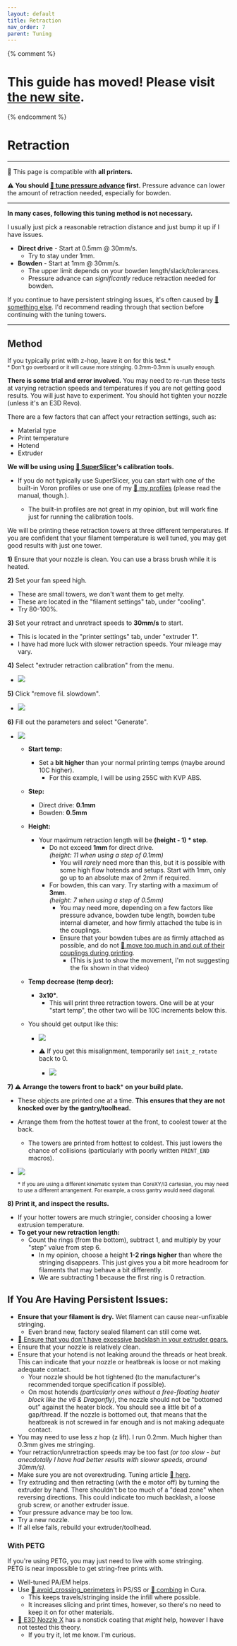 ```yaml
---
layout: default
title: Retraction
nav_order: 7
parent: Tuning
---
```

{% comment %} 
# This guide has moved! Please visit [the new site](https://andrewellis93.github.io/Print-Tuning-Guide/).
{% endcomment %}
# Retraction

---
:dizzy: This page is compatible with **all printers.**

**:warning: You should [:page_facing_up: tune pressure advance](./pressure_advance/introduction.md) first.**
Pressure advance can lower the amount of retraction needed, especially for bowden.

---

**In many cases, following this tuning method is not necessary.** 

I usually just pick a reasonable retraction distance and just bump it up if I have issues.
- **Direct drive** - Start at 0.5mm @ 30mm/s. 
    - Try to stay under 1mm.
- **Bowden** - Start at 1mm @ 30mm/s. 
    - The upper limit depends on your bowden length/slack/tolerances.
    - Pressure advance can *significantly* reduce retraction needed for bowden.

If you continue to have persistent stringing issues, it's often caused by [:pushpin: something else](#if-you-are-having-persistent-issues). I'd recommend reading through that section before continuing with the tuning towers.

---

## Method

If you typically print with z-hop, leave it on for this test.*\
<sup>\* Don't go overboard or it will cause more stringing. 0.2mm-0.3mm is usually enough.</sup>

**There is some trial and error involved.** You may need to re-run these tests at varying retraction speeds and temperatures if you are not getting good results. You will just have to experiment. You should hot tighten your nozzle (unless it's an E3D Revo).



There are a few factors that can affect your retraction settings, such as:
- Material type
- Print temperature
- Hotend
- Extruder

**We will be using using [:page_facing_up: SuperSlicer](https://github.com/supermerill/SuperSlicer/releases)'s calibration tools.**

- If you do not typically use SuperSlicer, you can start with one of the built-in Voron profiles or use one of my [:page_facing_up: my profiles](https://github.com/AndrewEllis93/Ellis-SuperSlicer-Profiles) (please read the manual, though.).

    - The built-in profiles are not great in my opinion, but will work fine just for running the calibration tools. 

We will be printing these retraction towers at three different temperatures. If you are confident that your filament temperature is well tuned, you may get good results with just one tower.

**1)** Ensure that your nozzle is clean. You can use a brass brush while it is heated.

**2)** Set your fan speed high.
- These are small towers, we don't want them to get melty.
- These are located in the "filament settings" tab, under "cooling".
- Try 80-100%.

**3)** Set your retract and unretract speeds to **30mm/s** to start. 
- This is located in the "printer settings" tab, under "extruder 1".
- I have had more luck with slower retraction speeds. Your mileage may vary.

**4)** Select "extruder retraction calibration" from the menu.

- ![](./images/retraction/Retraction-Menu.png) 

**5)** Click "remove fil. slowdown".

- ![](./images/retraction/Retraction-FilSlowdown.png) 

**6)** Fill out the parameters and select "Generate".

- ![](./images/retraction/Retraction-Params.png) 

    - **Start temp:**
        - Set a **bit higher** than your normal printing temps (maybe around 10C higher).
            - For this example, I will be using 255C with KVP ABS.
    - **Step:**
        - Direct drive: **0.1mm**
        - Bowden: **0.5mm**
    - **Height:**
        - Your maximum retraction length will be **(height - 1) * step**.
            - Do not exceed **1mm** for direct drive.\
            *(height: 11 when using a step of 0.1mm)*
                - You will *rarely* need more than this, but it is possible with some high flow hotends and setups. Start with 1mm, only go up to an absolute max of 2mm if required.
            - For bowden, this can vary. Try starting with a maximum of **3mm**. \
            *(height: 7 when using a step of 0.5mm)*
                - You may need more, depending on a few factors like pressure advance, bowden tube length, bowden tube internal diameter, and how firmly attached the tube is in the couplings.
                - Ensure that your bowden tubes are as firmly attached as possible, and do not [:page_facing_up: move too much in and out of their couplings during printing](https://youtu.be/lboDSH0945g?t=120).
                    - (This is just to show the movement, I'm not suggesting the fix shown in that video)
    - **Temp decrease (temp decr):**
        - **3x10°**.
            - This will print three retraction towers. One will be at your "start temp", the other two will be 10C increments below this.

    - You should get output like this:
        - ![](./images/retraction/Retraction-Sliced.png) 
        - :warning: If you get this misalignment, temporarily set `init_z_rotate` back to 0.

            - ![](./images/retraction/misalignment.png) 

**7) :warning: Arrange the towers front to back**\* **on your build plate.**
- These objects are printed one at a time. **This ensures that they are not knocked over by the gantry/toolhead.** 
- Arrange them from the hottest tower at the front, to coolest tower at the back.
    - The towers are printed from hottest to coldest. This just lowers the chance of collisions (particularly with poorly written `PRINT_END` macros). 
- ![](./images/retraction/Retraction-Sliced-FrontToBack.png)

    <sup>\* If you are using a different kinematic system than CoreXY/i3 cartesian, you may need to use a different arrangement. For example, a cross gantry would need diagonal.</sup>

**8) Print it, and inspect the results.** 
- If your hotter towers are much stringier, consider choosing a lower extrusion temperature.
- **To get your new retraction length:**
    - Count the rings (from the bottom), subtract 1, and multiply by your "step" value from step 6.
        - In my opinion, choose a height **1-2 rings higher** than where the stringing disappears. This just gives you a bit more headroom for filaments that may behave a bit differently.
        - We are subtracting 1 because the first ring is 0 retraction.

## If You Are Having Persistent Issues:
- **Ensure that your filament is dry.** Wet filament can cause near-unfixable stringing.
    - Even brand new, factory sealed filament can still come wet. 
- [:page_facing_up: Ensure that you don't have excessive backlash in your extruder gears.](./troubleshooting/extrusion_patterns.md#extruder-backlash)
- Ensure that your nozzle is relatively clean.
- Ensure that your hotend is not leaking around the threads or heat break. This can indicate that your nozzle or heatbreak is loose or not making adequate contact.
    - Your nozzle should be hot tightened (to the manufacturer's recommended torque specification if possible).
    - On most hotends *(particularly ones without a free-floating heater block like the v6 & Dragonfly)*, the nozzle should not be "bottomed out" against the heater block. You should see a little bit of a gap/thread. If the nozzle is bottomed out, that means that the heatbreak is not screwed in far enough and is not making adequate contact.
- You may need to use less z hop (z lift). I run 0.2mm. Much higher than 0.3mm gives me stringing.
- Your retraction/unretraction speeds may be too fast *(or too slow - but anecdotally I have had better results with slower speeds, around 30mm/s).*
- Make sure you are not overextruding. Tuning article [:page_facing_up: here](./extrusion_multiplier.html).
- Try extruding and then retracting (with the e motor off) by turning the extruder by hand. There shouldn't be too much of a "dead zone" when reversing directions. This could indicate too much backlash, a loose grub screw, or another extruder issue.
- Your pressure advance may be too low.
- Try a new nozzle.
- If all else fails, rebuild your extruder/toolhead.

### **With PETG**

If you're using PETG, you may just need to live with some stringing. \
PETG is near impossible to get string-free prints with.

- Well-tuned PA/EM helps.
- Use [:page_facing_up: avoid_crossing_perimeters](https://cdn.help.prusa3d.com/wp-content/uploads/2021/01/avoid_crossing2-2048x977.jpg) in PS/SS or [:page_facing_up: combing](https://all3dp.com/2/combing-mode-cura-simply-explained/) in Cura. 
    - This keeps travels/stringing inside the infill where possible. 
    - It increases slicing and print times, however, so there's no need to keep it on for other materials.
- [:page_facing_up: E3D Nozzle X](https://e3d-online.com/blogs/news/nozzle-x-the-one-nozzle-to-rule-them-all) has a nonstick coating that *might* help, however I have not tested this theory. 
    - If you try it, let me know. I'm curious.

